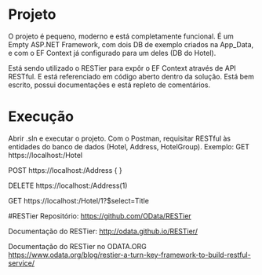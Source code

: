 # Projeto
O projeto é pequeno, moderno e está completamente funcional.
É um Empty ASP.NET Framework, com dois DB de exemplo criados na App_Data, e com o EF Context já configurado para um deles (DB do Hotel).

Está sendo utilizado o RESTier para expôr o EF Context através de API RESTful. E está referenciado em código aberto dentro da solução. Está bem escrito, possui documentações e está repleto de comentários.

# Execução
Abrir .sln e executar o projeto.
Com o Postman, requisitar RESTful às entidades do banco de dados (Hotel, Address, HotelGroup).
Exemplo:
GET https://localhost:<porta>/Hotel

POST https://localhost:<porta>/Address
{
  <PROPRIEDADES DA ENTIDADE ADDRESS>
}

DELETE https://localhost:<porta>/Address(1)

GET https://localhost:<porta>/Hotel/1?$select=Title


#RESTier
Repositório:
https://github.com/OData/RESTier

Documentação do RESTier:
http://odata.github.io/RESTier/

Documentação do RESTier no ODATA.ORG
https://www.odata.org/blog/restier-a-turn-key-framework-to-build-restful-service/
